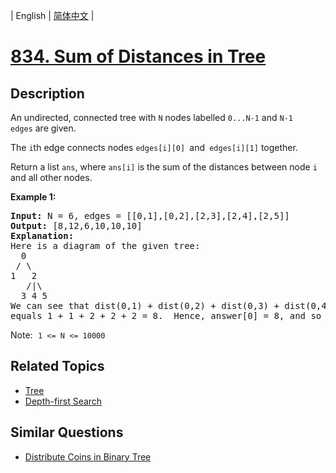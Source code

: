 
| English | [简体中文](README.md) |

# [834. Sum of Distances in Tree](https://leetcode-cn.com/problems/sum-of-distances-in-tree/)

## Description

<p>An undirected, connected&nbsp;tree with <code>N</code> nodes labelled <code>0...N-1</code> and <code>N-1</code> <code>edges</code>&nbsp;are&nbsp;given.</p>

<p>The <code>i</code>th edge connects nodes&nbsp;<code>edges[i][0] </code>and<code>&nbsp;edges[i][1]</code>&nbsp;together.</p>

<p>Return a list <code>ans</code>, where <code>ans[i]</code> is the sum of the distances between node <code>i</code> and all other nodes.</p>

<p><strong>Example 1:</strong></p>

<pre>
<strong>Input: </strong>N = 6, edges = [[0,1],[0,2],[2,3],[2,4],[2,5]]
<strong>Output: </strong>[8,12,6,10,10,10]
<strong>Explanation: </strong>
Here is a diagram of the given tree:
  0
 / \
1   2
   /|\
  3 4 5
We can see that dist(0,1) + dist(0,2) + dist(0,3) + dist(0,4) + dist(0,5)
equals 1 + 1 + 2 + 2 + 2 = 8.  Hence, answer[0] = 8, and so on.
</pre>

<p>Note:<font face="monospace">&nbsp;<code>1 &lt;= N &lt;= 10000</code></font></p>


## Related Topics

- [Tree](https://leetcode-cn.com/tag/tree)
- [Depth-first Search](https://leetcode-cn.com/tag/depth-first-search)

## Similar Questions

- [Distribute Coins in Binary Tree](../distribute-coins-in-binary-tree/README_EN.md)
